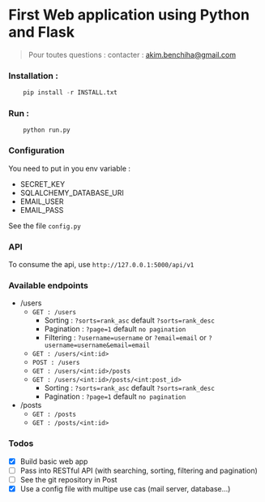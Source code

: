 # First Web application using Python and Flask
> Pour toutes questions : contacter : akim.benchiha@gmail.com

### Installation :
```python 
    pip install -r INSTALL.txt
```

### Run :
```phyton 
    python run.py
```

### Configuration
You need to put in you env variable :
- SECRET_KEY
- SQLALCHEMY_DATABASE_URI
- EMAIL_USER
- EMAIL_PASS

See the file `config.py`

### API
To consume the api, use `http://127.0.0.1:5000/api/v1`

### Available endpoints
- /users
    - `GET : /users`
        - Sorting : `?sorts=rank_asc` default `?sorts=rank_desc`
        - Pagination : `?page=1` default `no pagination`
        - Filtering : `?username=username` or `?email=email` or `?username=username&email=email`
    - `GET : /users/<int:id>`
    - `POST : /users`
    - `GET : /users/<int:id>/posts`
    - `GET : /users/<int:id>/posts/<int:post_id>`
        - Sorting : `?sorts=rank_asc` default `?sorts=rank_desc`
        - Pagination : `?page=1` default `no pagination`
- /posts
    -  `GET : /posts`
    - `GET : /posts/<int:id>`

### Todos
- [x] Build basic web app
- [ ] Pass into RESTful API (with searching, sorting, filtering and pagination)
- [ ] See the git repository in Post
- [x] Use a config file with multipe use cas (mail server, database...)